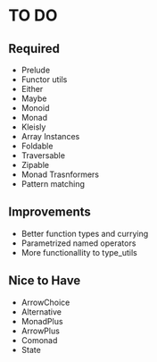 # TO DO

## Required

- Prelude
- Functor utils
- Either
- Maybe
- Monoid
- Monad
- Kleisly
- Array Instances
- Foldable
- Traversable
- Zipable
- Monad Trasnformers
- Pattern matching

## Improvements

- Better function types and currying
- Parametrized named operators
- More functionallity to type_utils

## Nice to Have

- ArrowChoice
- Alternative
- MonadPlus
- ArrowPlus
- Comonad
- State
